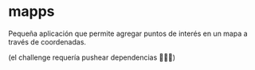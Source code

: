 # mapps

Pequeña aplicación que permite agregar puntos de interés en un mapa a través de coordenadas.  

(el challenge requería pushear dependencias 🤷🏻‍♀️)
